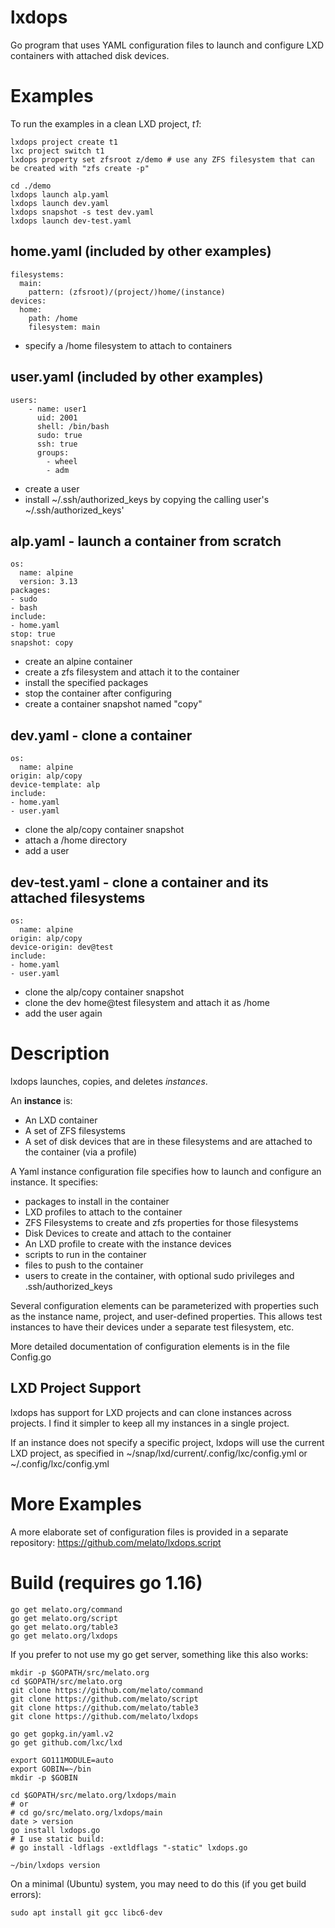 # lxdops
Go program that uses YAML configuration files to launch and configure LXD containers with attached disk devices.

# Examples
To run the examples in a clean LXD project, *t1*:
```
lxdops project create t1
lxc project switch t1
lxdops property set zfsroot z/demo # use any ZFS filesystem that can be created with "zfs create -p"

cd ./demo
lxdops launch alp.yaml
lxdops launch dev.yaml
lxdops snapshot -s test dev.yaml
lxdops launch dev-test.yaml

```

## home.yaml (included by other examples)
```
filesystems:
  main:
    pattern: (zfsroot)/(project/)home/(instance)
devices:
  home:
    path: /home
    filesystem: main
```
- specify a /home filesystem to attach to containers

## user.yaml (included by other examples)
```
users:
    - name: user1
      uid: 2001
      shell: /bin/bash
      sudo: true
      ssh: true
      groups:
        - wheel
        - adm
```
- create a user
- install ~/.ssh/authorized_keys by copying the calling user's ~/.ssh/authorized_keys'

## alp.yaml - launch a container from scratch
```
os:
  name: alpine
  version: 3.13
packages:
- sudo
- bash
include:
- home.yaml
stop: true
snapshot: copy
```
- create an alpine container
- create a zfs filesystem and attach it to the container
- install the specified packages
- stop the container after configuring
- create a container snapshot named "copy"

## dev.yaml - clone a container 
```
os:
  name: alpine
origin: alp/copy
device-template: alp
include:
- home.yaml
- user.yaml

```

- clone the alp/copy container snapshot
- attach a /home directory
- add a user

## dev-test.yaml - clone a container and its attached filesystems
```
os:
  name: alpine
origin: alp/copy
device-origin: dev@test
include:
- home.yaml
- user.yaml
```

- clone the alp/copy container snapshot
- clone the dev home@test filesystem and attach it as /home
- add the user again

# Description

lxdops launches, copies, and deletes *instances*.

An **instance** is:
- An LXD container
- A set of ZFS filesystems
- A set of disk devices that are in these filesystems and are attached to the container (via a profile)

A Yaml instance configuration file specifies how to launch and configure an instance.  It specifies:
- packages to install in the container
- LXD profiles to attach to the container
- ZFS Filesystems to create and zfs properties for those filesystems
- Disk Devices to create and attach to the container
- An LXD profile to create with the instance devices
- scripts to run in the container
- files to push to the container
- users to create in the container, with optional sudo privileges and .ssh/authorized_keys

Several configuration elements can be parameterized with properties such as the instance name, project, and user-defined properties.
This allows test instances to have their devices under a separate test filesystem, etc.

More detailed documentation of configuration elements is in the file Config.go

## LXD Project Support

lxdops has support for LXD projects and can clone instances across projects.
I find it simpler to keep all my instances in a single project.

If an instance does not specify a specific project, lxdops will use the current LXD project, as specified in ~/snap/lxd/current/.config/lxc/config.yml or ~/.config/lxc/config.yml

# More Examples

A more elaborate set of configuration files is provided in a separate repository: https://github.com/melato/lxdops.script

# Build (requires go 1.16)
```
go get melato.org/command
go get melato.org/script
go get melato.org/table3
go get melato.org/lxdops
```

If you prefer to not use my go get server, something like this also works:
```
mkdir -p $GOPATH/src/melato.org
cd $GOPATH/src/melato.org
git clone https://github.com/melato/command
git clone https://github.com/melato/script
git clone https://github.com/melato/table3
git clone https://github.com/melato/lxdops

go get gopkg.in/yaml.v2
go get github.com/lxc/lxd
```

```
export GO111MODULE=auto
export GOBIN=~/bin
mkdir -p $GOBIN

cd $GOPATH/src/melato.org/lxdops/main
# or
# cd go/src/melato.org/lxdops/main
date > version
go install lxdops.go
# I use static build:
# go install -ldflags -extldflags "-static" lxdops.go

~/bin/lxdops version
```
On a minimal (Ubuntu) system, you may need to do this (if you get build errors):
```
sudo apt install git gcc libc6-dev
```
